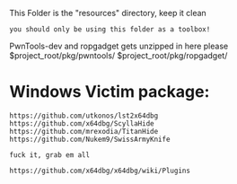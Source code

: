 This Folder is the "resources" directory, keep it clean

    you should only be using this folder as a toolbox!

PwnTools-dev and ropgadget gets unzipped in here please
 $project_root/pkg/pwntools/
 $project_root/pkg/ropgadget/
    
# Windows Victim package:

    https://github.com/utkonos/lst2x64dbg
    https://github.com/x64dbg/ScyllaHide
    https://github.com/mrexodia/TitanHide
    https://github.com/Nukem9/SwissArmyKnife

    fuck it, grab em all

    https://github.com/x64dbg/x64dbg/wiki/Plugins

